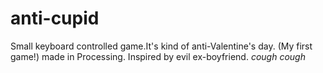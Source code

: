 # anti-cupid
Small keyboard controlled game.It's kind of anti-Valentine's day. (My first game!) made in Processing.  Inspired by evil ex-boyfriend. *cough* *cough*
